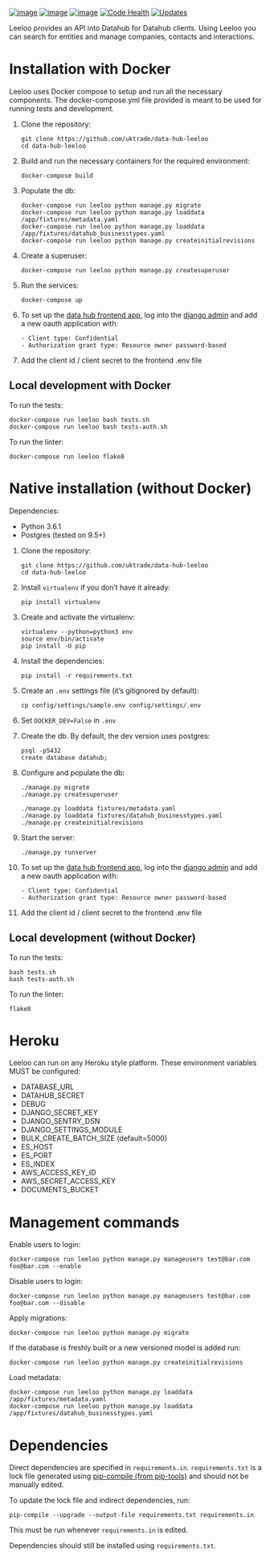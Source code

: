 [![image](https://circleci.com/gh/uktrade/data-hub-leeloo/tree/master.svg?style=svg)](https://circleci.com/gh/uktrade/data-hub-leeloo/tree/master)
[![image](https://codecov.io/gh/uktrade/data-hub-leeloo/branch/master/graph/badge.svg)](https://codecov.io/gh/uktrade/data-hub-leeloo)
[![image](https://codeclimate.com/github/uktrade/data-hub-leeloo/badges/gpa.svg)](https://codeclimate.com/github/uktrade/data-hub-leeloo)
[![Code Health](https://landscape.io/github/uktrade/data-hub-leeloo/master/landscape.svg?style=flat)](https://landscape.io/github/uktrade/data-hub-leeloo/master)
[![Updates](https://pyup.io/repos/github/uktrade/data-hub-leeloo/shield.svg)](https://pyup.io/repos/github/uktrade/data-hub-leeloo/)

Leeloo provides an API into Datahub for Datahub clients. Using Leeloo you can search for entities and manage companies, contacts and interactions.

Installation with Docker
========================

Leeloo uses Docker compose to setup and run all the necessary components. The docker-compose.yml file provided is meant to be used for running tests and development.

1.  Clone the repository:

    ```shell
    git clone https://github.com/uktrade/data-hub-leeloo
    cd data-hub-leeloo
    ```

2.  Build and run the necessary containers for the required environment:

    ```shell
    docker-compose build
    ```

3.  Populate the db:

    ```shell
    docker-compose run leeloo python manage.py migrate
    docker-compose run leeloo python manage.py loaddata /app/fixtures/metadata.yaml
    docker-compose run leeloo python manage.py loaddata /app/fixtures/datahub_businesstypes.yaml
    docker-compose run leeloo python manage.py createinitialrevisions
    ```

4.  Create a superuser:

    ```shell
    docker-compose run leeloo python manage.py createsuperuser
    ```

5.  Run the services:

    ```shell
    docker-compose up
    ```

6.  To set up the [data hub frontend app](https://github.com/uktrade/data-hub-fe-beta2), log into the [django admin](http://localhost:8000/admin/oauth2_provider/application/) and add a new oauth application with:

        - Client type: Confidential
        - Authorization grant type: Resource owner password-based

7.  Add the client id / client secret to the frontend .env file

Local development with Docker
-----------------------------

To run the tests:

```shell
docker-compose run leeloo bash tests.sh
docker-compose run leeloo bash tests-auth.sh
```

To run the linter:

```shell
docker-compose run leeloo flake8
```

Native installation (without Docker)
====================================

Dependencies:

-   Python 3.6.1
-   Postgres (tested on 9.5+)

1.  Clone the repository:

    ```shell
    git clone https://github.com/uktrade/data-hub-leeloo
    cd data-hub-leeloo
    ```

2.  Install `virtualenv` if you don’t have it already:

    ```shell
    pip install virtualenv
    ```

3.  Create and activate the virtualenv:

    ```shell
    virtualenv --python=python3 env
    source env/bin/activate
    pip install -U pip
    ```

4.  Install the dependencies:

    ```shell
    pip install -r requirements.txt
    ```

5.  Create an `.env` settings file (it’s gitignored by default):

    ```shell
    cp config/settings/sample.env config/settings/.env
    ```

6.  Set `DOCKER_DEV=False` in `.env`
7.  Create the db. By default, the dev version uses postgres:

    ```shell
    psql -p5432
    create database datahub;
    ```

8.  Configure and populate the db:

    ```shell
    ./manage.py migrate
    ./manage.py createsuperuser
    
    ./manage.py loaddata fixtures/metadata.yaml
    ./manage.py loaddata fixtures/datahub_businesstypes.yaml
    ./manage.py createinitialrevisions
    ```

9.  Start the server:

    ```shell
    ./manage.py runserver
    ```

10. To set up the [data hub frontend app](https://github.com/uktrade/data-hub-fe-beta2), log into the [django admin](http://localhost:8000/admin/oauth2_provider/application/) and add a new oauth application with:

        - Client type: Confidential
        - Authorization grant type: Resource owner password-based

11. Add the client id / client secret to the frontend .env file

Local development (without Docker)
----------------------------------

To run the tests:

```shell
bash tests.sh
bash tests-auth.sh
```

To run the linter:

```shell
flake8
```

Heroku
======

Leeloo can run on any Heroku style platform. These environment variables MUST be configured:

-   DATABASE\_URL
-   DATAHUB\_SECRET
-   DEBUG
-   DJANGO\_SECRET\_KEY
-   DJANGO\_SENTRY\_DSN
-   DJANGO\_SETTINGS\_MODULE
-   BULK\_CREATE\_BATCH\_SIZE (default=5000)
-   ES\_HOST
-   ES\_PORT
-   ES\_INDEX
-   AWS\_ACCESS\_KEY\_ID
-   AWS\_SECRET\_ACCESS\_KEY
-   DOCUMENTS\_BUCKET

Management commands
===================

Enable users to login:

```shell
docker-compose run leeloo python manage.py manageusers test@bar.com foo@bar.com --enable
```

Disable users to login:

```shell
docker-compose run leeloo python manage.py manageusers test@bar.com foo@bar.com --disable
```

Apply migrations:

```shell
docker-compose run leeloo python manage.py migrate
```

If the database is freshly built or a new versioned model is added run:

```shell
docker-compose run leeloo python manage.py createinitialrevisions
```

Load metadata:

```shell
docker-compose run leeloo python manage.py loaddata /app/fixtures/metadata.yaml
docker-compose run leeloo python manage.py loaddata /app/fixtures/datahub_businesstypes.yaml
```

Dependencies
============

Direct dependencies are specified in `requirements.in`. `requirements.txt` is a lock file generated using [pip-compile (from pip-tools)](https://github.com/jazzband/pip-tools) and should not be manually edited.

To update the lock file and indirect dependencies, run:

```shell
pip-compile --upgrade --output-file requirements.txt requirements.in
```

This must be run whenever `requirements.in` is edited.

Dependencies should still be installed using `requirements.txt`.
